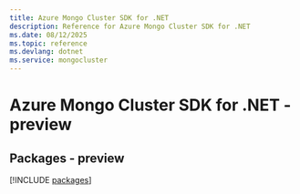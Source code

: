```yaml
---
title: Azure Mongo Cluster SDK for .NET
description: Reference for Azure Mongo Cluster SDK for .NET
ms.date: 08/12/2025
ms.topic: reference
ms.devlang: dotnet
ms.service: mongocluster
---
```

# Azure Mongo Cluster SDK for .NET - preview
## Packages - preview
[!INCLUDE [packages](mongo-cluster-index.md)]
